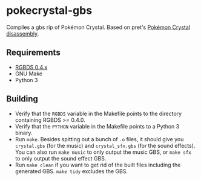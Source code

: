 # pokecrystal-gbs

Compiles a gbs rip of Pokémon Crystal. Based on pret's [Pokémon Crystal disassembly]((https://github.com/pret/pokecrystal)).

## Requirements
* [RGBDS 0.4.x](https://github.com/rednex/rgbds/releases)
* GNU Make
* Python 3

## Building
* Verify that the `RGBDS` variable in the Makefile points to the directory containing RGBDS >= 0.4.0.
* Verify that the `PYTHON` variable in the Makefile points to a Python 3 binary.
* Run `make`. Besides spitting out a bunch of `.o` files, it should give you `crystal.gbs` (for the music) and `crystal_sfx.gbs` (for the sound effects). You can also run `make music` to only output the music GBS, or `make sfx` to only output the sound effect GBS.
* Run `make clean` if you want to get rid of the built files including the generated GBS. `make tidy` excludes the GBS.